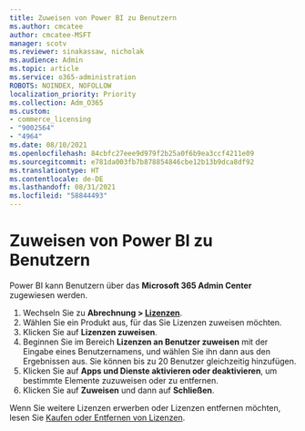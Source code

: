```yaml
---
title: Zuweisen von Power BI zu Benutzern
ms.author: cmcatee
author: cmcatee-MSFT
manager: scotv
ms.reviewer: sinakassaw, nicholak
ms.audience: Admin
ms.topic: article
ms.service: o365-administration
ROBOTS: NOINDEX, NOFOLLOW
localization_priority: Priority
ms.collection: Adm_O365
ms.custom:
- commerce_licensing
- "9002564"
- "4964"
ms.date: 08/10/2021
ms.openlocfilehash: 84cbfc27eee9d979f2b25a0f6b9ea3ccf4211e09
ms.sourcegitcommit: e781da003fb7b878854846cbe12b13b9dca8df92
ms.translationtype: HT
ms.contentlocale: de-DE
ms.lasthandoff: 08/31/2021
ms.locfileid: "58844493"
---
```

# <a name="assign-power-bi-to-users"></a>Zuweisen von Power BI zu Benutzern

Power BI kann Benutzern über das **Microsoft 365 Admin Center** zugewiesen werden.  

1. Wechseln Sie zu **Abrechnung > [Lizenzen](https://go.microsoft.com/fwlink/p/?linkid=842264)**.
2. Wählen Sie ein Produkt aus, für das Sie Lizenzen zuweisen möchten.
3. Klicken Sie auf **Lizenzen zuweisen**.
4. Beginnen Sie im Bereich **Lizenzen an Benutzer zuweisen** mit der Eingabe eines Benutzernamens, und wählen Sie ihn dann aus den Ergebnissen aus. Sie können bis zu 20 Benutzer gleichzeitig hinzufügen.
5. Klicken Sie auf **Apps und Dienste aktivieren oder deaktivieren**, um bestimmte Elemente zuzuweisen oder zu entfernen.
6. Klicken Sie auf **Zuweisen** und dann auf **Schließen**.

Wenn Sie weitere Lizenzen erwerben oder Lizenzen entfernen möchten, lesen Sie [Kaufen oder Entfernen von Lizenzen](https://docs.microsoft.com/microsoft-365/commerce/licenses/buy-licenses#buy-or-remove-licenses-for-your-business-subscription).